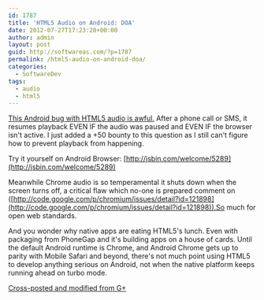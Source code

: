 ```yaml
---
id: 1787
title: 'HTML5 Audio on Android: DOA'
date: 2012-07-27T17:23:28+00:00
author: admin
layout: post
guid: http://softwareas.com/?p=1787
permalink: /html5-audio-on-android-doa/
categories:
  - SoftwareDev
tags:
  - audio
  - html5
---
```

[This Android bug with HTML5 audio is awful.](http://stackoverflow.com/questions/11035890/html5-audio-behavior) After a phone call or SMS, it resumes playback EVEN IF the audio was paused and EVEN IF the browser isn't active. I just added a +50 bounty to this question as I still can't figure how to prevent playback from happening.

Try it yourself on Android Browser:
[http://jsbin.com/welcome/5289](http://jsbin.com/welcome/5289)

Meanwhile Chrome audio is so temperamental it shuts down when the screen turns off, a critical flaw which no-one is prepared comment on ([http://code.google.com/p/chromium/issues/detail?id=121898](http://code.google.com/p/chromium/issues/detail?id=121898)).So much for open web standards.

And you wonder why native apps are eating HTML5's lunch. Even with packaging from PhoneGap and it's building apps on a house of cards. Until the default Android runtime is Chrome, and Android Chrome gets up to parity with Mobile Safari and beyond, there's not much point using HTML5 to develop anything serious on Android, not when the native platform keeps running ahead on turbo mode.

[Cross-posted and modified from G+]([https://plus.google.com/106413090159067280619/posts/8JSv7WU6kMK](https://plus.google.com/106413090159067280619/posts/8JSv7WU6kMK))